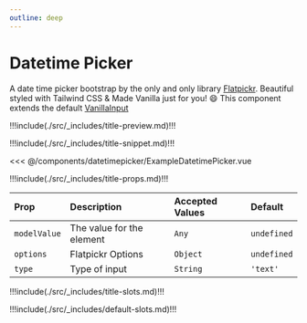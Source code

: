 ```yaml
---
outline: deep
---
```


# Datetime Picker

A date time picker bootstrap by the only and only library [Flatpickr](https://flatpickr.js.org/). Beautiful styled with Tailwind CSS & Made Vanilla just for you! :smile:
This component extends the default [VanillaInput](/components/input/index)

!!!include(./src/_includes/title-preview.md)!!!

<wrapper src="components/datetimepicker/demo" />

!!!include(./src/_includes/title-snippet.md)!!!

<<< @/components/datetimepicker/ExampleDatetimePicker.vue

!!!include(./src/_includes/title-props.md)!!!

| Prop         | Description               | Accepted Values | Default     |
|:-------------|:--------------------------|:----------------|:------------|
| `modelValue` | The value for the element | `Any`           | `undefined` |
| `options`    | Flatpickr Options         | `Object`        | `undefined` |
| `type`       | Type of input             | `String`        | `'text'`    |


!!!include(./src/_includes/title-slots.md)!!!

!!!include(./src/_includes/default-slots.md)!!!




